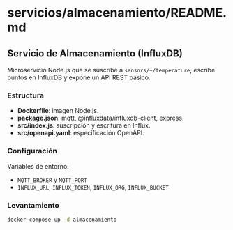# servicios/almacenamiento/README.md

## Servicio de Almacenamiento (InfluxDB)

Microservicio Node.js que se suscribe a `sensors/+/temperature`, escribe puntos en InfluxDB y expone un API REST básico.

### Estructura

- **Dockerfile**: imagen Node.js.
- **package.json**: mqtt, @influxdata/influxdb-client, express.
- **src/index.js**: suscripción y escritura en Influx.
- **src/openapi.yaml**: especificación OpenAPI.

### Configuración

Variables de entorno:

- `MQTT_BROKER` y `MQTT_PORT`
- `INFLUX_URL`, `INFLUX_TOKEN`, `INFLUX_ORG`, `INFLUX_BUCKET`

### Levantamiento

```bash
docker-compose up -d almacenamiento
```
